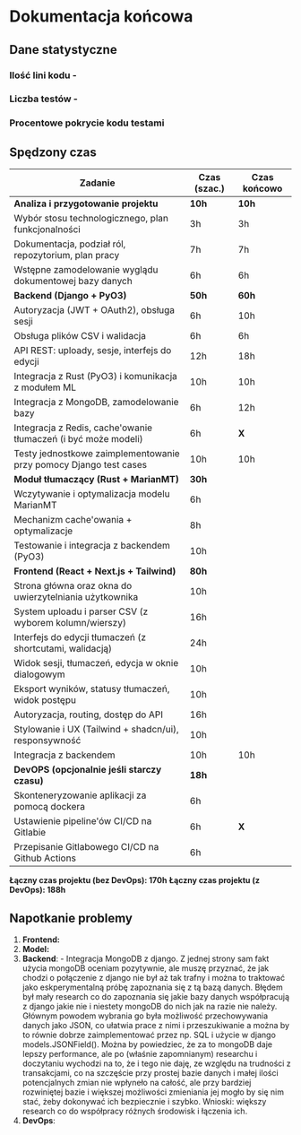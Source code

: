 # Dokumentacja końcowa

## Dane statystyczne

### Ilość lini kodu -
### Liczba testów -
### Procentowe pokrycie kodu testami


## Spędzony czas


| **Zadanie** | **Czas (szac.)** | **Czas końcowo**|
|---|---|---|
| **Analiza i przygotowanie projektu** | **10h** | **10h** 
| Wybór stosu technologicznego, plan funkcjonalności | 3h | 3h
| Dokumentacja, podział ról, repozytorium, plan pracy | 7h | 7h
| Wstępne zamodelowanie wyglądu dokumentowej bazy danych | 6h | 6h
| **Backend (Django + PyO3)** | **50h** | **60h**
| Autoryzacja (JWT + OAuth2), obsługa sesji | 6h | 10h
| Obsługa plików CSV i walidacja | 6h | 6h
| API REST: uploady, sesje, interfejs do edycji | 12h | 18h
| Integracja z Rust (PyO3) i komunikacja z modułem ML | 10h | 10h
| Integracja z MongoDB, zamodelowanie bazy | 6h | 12h
| Integracja z Redis, cache'owanie tłumaczeń (i być może modeli) | 6h | **X**
| Testy jednostkowe zaimplementowanie przy pomocy Django test cases | 10h | 10h
| **Moduł tłumaczący (Rust + MarianMT)** | **30h** |
| Wczytywanie i optymalizacja modelu MarianMT | 6h |
| Mechanizm cache'owania + optymalizacje | 8h |
| Testowanie i integracja z backendem (PyO3) | 10h |
| **Frontend (React + Next.js + Tailwind)** | **80h** |
| Strona główna oraz okna do uwierzytelniania użytkownika | 10h |
| System uploadu i parser CSV (z wyborem kolumn/wierszy) | 16h |
| Interfejs do edycji tłumaczeń (z shortcutami, walidacją) | 24h |
| Widok sesji, tłumaczeń, edycja w oknie dialogowym | 10h |
| Eksport wyników, statusy tłumaczeń, widok postępu | 10h |
| Autoryzacja, routing, dostęp do API | 16h |
| Stylowanie i UX (Tailwind + shadcn/ui), responsywność | 10h |
| Integracja z backendem | 10h | 10h
| **DevOPS (opcjonalnie jeśli starczy czasu)** | **18h** |
| Skonteneryzowanie aplikacji za pomocą dockera | 6h |
| Ustawienie pipeline'ów CI/CD na Gitlabie | 6h | **X**
| Przepisanie Gitlabowego CI/CD na Github Actions | 6h | 

**Łączny czas projektu (bez DevOps): 170h**
**Łączny czas projektu (z DevOps): 188h**

## Napotkanie problemy

1. **Frontend:**
2. **Model:**
3. **Backend**:
        - Integracja MongoDB z django. Z jednej strony sam fakt użycia mongoDB oceniam pozytywnie, ale muszę przyznać, że jak chodzi o połączenie z django nie był aż tak trafny i można to traktować jako eskperymentalną próbę zapoznania się z tą bazą danych. Błędem był mały research co do zapoznania się jakie bazy danych współpracują z django jakie nie i niestety mongoDB do nich jak na razie nie należy. Głównym powodem wybrania go była możliwość przechowywania danych jako JSON, co ułatwia prace z nimi i przeszukiwanie a można by to równie dobrze zaimplementować przez np. SQL i użycie w django models.JSONField(). Można by powiedziec, że za to mongoDB daje lepszy performance, ale po (właśnie zapomnianym) researchu i doczytaniu wychodzi na to, że i tego nie daję, ze względu na trudności z transakcjami, co na szczęście przy prostej bazie danych i małej ilości potencjalnych zmian nie wpłyneło na całość, ale przy bardziej rozwiniętej bazie i większej możliwości zmieniania jej mogło by się nim stać, żeby dokonywać ich bezpiecznie i szybko. Wnioski: większy research co do współpracy różnych środowisk i łączenia ich.
4. **DevOps**:
